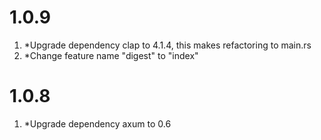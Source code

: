 # 1.0.9
1. *Upgrade dependency clap to 4.1.4, this makes refactoring to main.rs
2. *Change feature name "digest" to "index"

# 1.0.8
1. *Upgrade dependency axum to 0.6